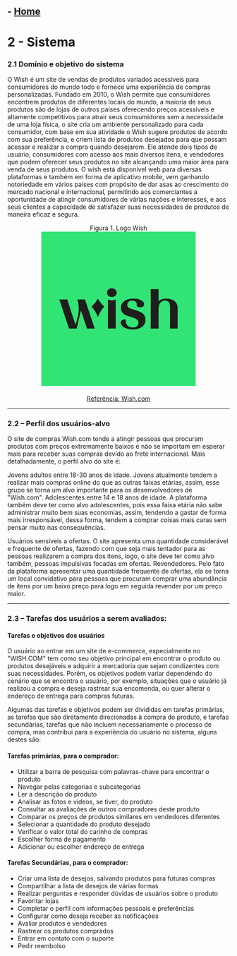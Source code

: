 ## - [Home](/README.md)
# 2 - Sistema
###  2.1 Domínio e objetivo do sistema 
O Wish é um site de vendas de produtos variados acessíveis para consumidores do mundo todo e fornece uma experiência de compras personalizadas. Fundado em 2010, o Wish permite  que consumidores encontrem produtos de diferentes locais do mundo, a maioria de seus produtos são de lojas de outros países oferecendo preços acessíveis e altamente competitivos para atrair seus consumidores sem a necessidade de uma loja física, o site cria um ambiente personalizado para cada consumidor, com base em sua atividade o Wish sugere produtos de acordo com sua preferência, e criem lista de produtos desejados para que possam acessar e realizar a compra quando desejarem.  Ele atende dois tipos de usuário, consumidores com acesso aos mais diversos itens, e vendedores que podem oferecer seus produtos no site alcançando uma maior área para venda de seus produtos. O wish está disponível web para diversas plataformas e também em forma de aplicativo mobile,  vem ganhando notoriedade em vários países com propósito de dar asas ao crescimento do mercado nacional e internacional, permitindo aos comerciantes a oportunidade de atingir consumidores de várias nações e interesses, e aos seus clientes a capacidade de satisfazer suas necessidades de produtos de maneira eficaz e segura.

<figure align="center">
  <figcaption>Figura 1. Logo Wish</figcaption>
  <a href="https://www.wish.com" target="_blank">
    <img src="images/wish.png" alt="Logo Wish" width="350">
  </a>
  </br>
  </br>
  <figcaption>
    <a href="https://www.wish.com" target="_blank">Referência: Wish.com</a>
  </figcaption>
</figure>

---

### 2.2 – Perfil dos usuários-alvo

O site de compras Wish.com tende a atingir pessoas que procuram produtos com preços extremamente baixos e não se importam em esperar mais para receber suas compras devido ao frete internacional.
Mais detalhadamente, o perfil alvo do site é:

Jovens adultos entre 18-30 anos de idade. Jovens atualmente tendem a realizar mais compras online do que as outras faixas etárias, assim, esse grupo se torna um alvo importante para os desenvolvedores de "Wish.com".
Adolescentes entre 14 e 18 anos de idade. A plataforma também deve ter como alvo adolescentes, pois essa faixa etária não sabe administrar muito bem suas economias, assim, tendendo a gastar de forma mais irresponsável, dessa forma, tendem a comprar coisas mais caras sem pensar muito nas consequências.

Usuários sensíveis a ofertas. O site apresenta uma quantidade considerável e frequente de ofertas, fazendo com que seja mais tentador para as pessoas realizarem a compra dos itens, logo, o site deve ter como alvo também, pessoas impulsivas focadas em ofertas.
Revendedores. Pelo fato da plataforma apresentar uma quantidade frequente de ofertas, ela se torna um local convidativo para pessoas que procuram comprar uma abundância de itens por um baixo preço para logo em seguida revender por um preço maior.

---

### 2.3 – Tarefas dos usuários a serem avaliados:

#### Tarefas e objetivos dos usuários

O usuário ao entrar em um site de e-commerce, especialmente no "WISH.COM" tem como seu objetivo principal em encontrar o produto ou produtos desejáveis e adquirir a mercadoria que sejam condizentes com suas necessidades. Porém, os objetivos podem variar dependendo do cenário que se encontra o usuário, por exemplo, situações que o usuário já realizou a compra e deseja rastrear sua encomenda, ou quer alterar o endereço de entrega para compras futuras. 

Algumas das tarefas e objetivos podem ser divididas em tarefas primárias, as tarefas que são diretamente direcionadas à compra do produto, e tarefas secundárias, tarefas que não incluem necessariamente o processo de compra, mas contribui para a experiência do usuário no sistema, alguns destes são:

#### Tarefas primárias, para o comprador:

- Utilizar a barra de pesquisa com palavras-chave para encontrar o produto
- Navegar pelas categorias e subcategorias
- Ler a descrição do produto
- Analisar as fotos e vídeos, se tiver, do produto
- Consultar as avaliações de outros compradores deste produto
- Comparar os preços de produtos similares em vendedores diferentes
- Selecionar a quantidade do produto desejado
- Verificar o valor total do carinho de compras
- Escolher forma de pagamento
- Adicionar ou escolher endereço de entrega

#### Tarefas Secundárias, para o comprador:

- Criar uma lista de desejos, salvando produtos para futuras compras
- Compartilhar a lista de desejos de várias formas
- Realizar perguntas e responder dúvidas de usuários sobre o produto
- Favoritar lojas 
- Completar o perfil com informações pessoais e preferências
- Configurar como deseja receber as notificações
- Avaliar produtos e vendedores
- Rastrear os produtos comprados
- Entrar em contato com o suporte
- Pedir reembolso
